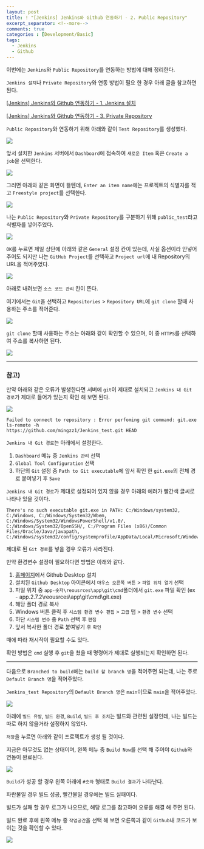 ```yaml
---
layout: post
title: ! "[Jenkins] Jenkins와 Github 연동하기 - 2. Public Repository"
excerpt_separator: <!--more-->
comments: true
categories : [Development/Basic]
tags:
  - Jenkins
  - Github
---
```


이번에는 `Jenkins`와 `Public Repository`를 연동하는 방법에 대해 정리한다.  

<!--more-->

`Jenkins 설치`나 `Private Repository`와 연동 방법이 필요 한 경우 아래 글을 참고하면 된다.  

[[Jenkins] Jenkins와 Github 연동하기 - 1. Jenkins 설치](https://mingzz1.github.io/development/basic/2021/04/18/jenkins_installation.html)  

[[Jenkins] Jenkins와 Github 연동하기 - 3. Private Repository](#)  

`Public Repository`와 연동하기 위해 아래와 같이 `Test Repository`를 생성했다.  

![](/images/development/jenkins/public/public_01.png)  

앞서 설치한 `Jenkins` 서버에서 `Dashboard`에 접속하여 `새로운 Item` 혹은 `Create a job`을 선택한다.  

![](/images/development/jenkins/public/public_02.png)  

그러면 아래와 같은 화면이 뜰텐데, `Enter an item name`에는 프로젝트의 식별자를 적고 `Freestyle project`를 선택한다.  

![](/images/development/jenkins/public/public_03.png)  

나는 `Public Repository`와 `Private Repository`를 구분하기 위해 `public_test`라고 식별자를 넣어주었다.  

![](/images/development/jenkins/public/public_04.png)  

`OK`를 누르면 제일 상단에 아래와 같은 `General` 설정 칸이 있는데, 사실 옵션이라 안넣어주어도 되지만 나는 `GitHub Project`를 선택하고 `Project url`에 내 Repository의 URL을 적어주었다.  

![](/images/development/jenkins/public/public_05.png)  

아래로 내려보면 `소스 코드 관리` 칸이 뜬다.  

여기에서는 `Git`을 선택하고 `Repositories` > `Repository URL`에 `git clone` 할때 사용하는 주소를 적어준다.  

![](/images/development/jenkins/public/public_06.png)  

`git clone` 할때 사용하는 주소는 아래와 같이 확인할 수 있으며, 이 중 `HTTPS`를 선택하여 주소를 복사하면 된다.  

![](/images/development/jenkins/public/public_07.png)  

---  
### 참고)  

만약 아래와 같은 오류가 발생한다면 서버에 `git`이 제대로 설치되고 `Jenkins 내 Git 경로`가 제대로 들어가 있는지 확인 해 보면 된다.  

![](/images/development/jenkins/public/public_08.png)  

```
Failed to connect to repository : Error perfoming git command: git.exe ls-remote -h
https://github.com/mingzz1/Jenkins_test.git HEAD
```

`Jenkins 내 Git 경로`는 아래에서 설정한다.  

1. `Dashboard` 메뉴 중 `Jenkins 관리` 선택
2. `Global Tool Configuration` 선택
3. 하단의 `Git` 설정 중 `Path to Git executable`에 앞서 확인 한 `git.exe`의 전체 경로 붙여넣기 후 `Save`

`Jenkins 내 Git 경로`가 제대로 설정되어 있지 않을 경우 아래의 에러가 빨간색 글씨로 나타나 있을 것이다.  
```
There's no such executable git.exe in PATH: C:/Windows/system32, C:/Windows, C:/Windows/System32/Wbem, C:/Windows/System32/WindowsPowerShell/v1.0/, C:/Windows/System32/OpenSSH/, C:/Program Files (x86)/Common Files/Oracle/Java/javapath, C:/Windows/system32/config/systemprofile/AppData/Local/Microsoft/WindowsApps.
```

제대로 된 `Git 경로`를 넣을 경우 오류가 사라진다.  

만약 환경변수 설정이 필요하다면 방법은 아래와 같다.  

1. [홈페이지](https://desktop.github.com/)에서 Github Desktop 설치
2. 설치된 `Github Desktop` 아이콘에서 `마우스 오른쪽 버튼` > `파일 위치 열기` 선택
3. 파일 위치 중 `app-숫자\reousrces\app\git\cmd`폴더에서 `git.exe` 파일 확인 (ex - app.2.7.2\reousrces\app\git\cmd\git.exe) 
4. 해당 폴더 경로 복사
5. Windows 버튼 클릭 후 `시스템 환경 변수 편집` > `고급` 탭 > `환경 변수` 선택
6. 하단 `시스템 변수` 중 `Path` 선택 후 `편집`
7. 앞서 복사한 폴더 경로 붙여넣기 후 `확인`

때에 따라 재시작이 필요할 수도 있다.  

확인 방법은 `cmd` 실행 후 `git`을 쳤을 때 명령어가 제대로 실행되는지 확인하면 된다.  

---  

다음으로 `Branched to build`에는 `build 할 branch 명`을 적어주면 되는데, 나는 주로 `Default Branch 명`을 적어주었다.  

`Jenkins_test Repository`의 `Default Branch 명`은 `main`이므로 `main`을 적어주었다.  

![](/images/development/jenkins/public/public_09.png)  

아래에 `빌드 유발`, `빌드 환경`, `Build`, `빌드 후 조치`는 빌드와 관련된 설정인데, 나는 빌드는 따로 하지 않을거라 설정하지 않았다.  

`저장`을 누르면 아래와 같이 프로젝트가 생성 될 것이다.  

지금은 아무것도 없는 상태이며, 왼쪽 메뉴 중 `Build Now`를 선택 해 주어야 `Github`와 연동이 완료된다.  

![](/images/development/jenkins/public/public_10.png)  

`Build`가 성공 할 경우 왼쪽 아래에 `#숫자` 형태로 `Build 결과`가 나타난다.  

파란불일 경우 빌드 성공, 빨간불일 경우에는 빌드 실패이다.  

빌드가 실패 할 경우 로그가 나오므로, 해당 로그를 참고하여 오류를 해결 해 주면 된다.  

빌드 완료 후에 왼쪽 메뉴 중 `작업공간`을 선택 해 보면 오른쪽과 같이 `Github`내 코드가 보이는 것을 확인할 수 있다.  

![](/images/development/jenkins/public/public_11.png)  